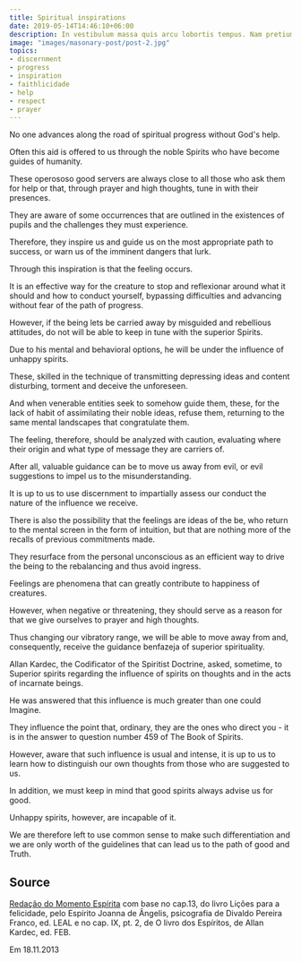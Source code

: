 ```yaml
---
title: Spiritual inspirations
date: 2019-05-14T14:46:10+06:00
description: In vestibulum massa quis arcu lobortis tempus. Nam pretium arcu in odio vulputate luctus.
image: "images/masonary-post/post-2.jpg"
topics: 
- discernment
- progress
- inspiration
- faithlicidade
- help
- respect
- prayer
---
```


No one advances along the road of spiritual progress without God's help.

Often this aid is offered to us through the noble Spirits
who have become guides of humanity.

These operososo good servers are always close to all those who
ask them for help or that, through prayer and high thoughts,
tune in with their presences.

They are aware of some occurrences that are outlined in the existences of
pupils and the challenges they must experience.

Therefore, they inspire us and guide us on the most appropriate path to success,
or warn us of the imminent dangers that lurk.

Through this inspiration is that the feeling occurs.

It is an effective way for the creature to stop and reflexionar around what it should
and how to conduct yourself, bypassing difficulties and advancing without
fear of the path of progress.

However, if the being lets be carried away by misguided and rebellious attitudes, do not
will be able to keep in tune with the superior Spirits.

Due to his mental and behavioral options, he will be under the
influence of unhappy spirits.

These, skilled in the technique of transmitting depressing ideas and content
disturbing, torment and deceive the unforeseen.

And when venerable entities seek to somehow guide them, these,
for the lack of habit of assimilating their noble ideas, refuse them, returning
to the same mental landscapes that congratulate them.

The feeling, therefore, should be analyzed with caution, evaluating
where their origin and what type of message they are carriers of.

After all, valuable guidance can be to move us away from evil, or evil
suggestions to impel us to the misunderstanding.

It is up to us to use discernment to impartially assess our conduct
the nature of the influence we receive.

There is also the possibility that the feelings are ideas of the
be, who return to the mental screen in the form of intuition, but that are nothing more of the
recalls of previous commitments made.

They resurface from the personal unconscious as an efficient way to drive the being to the
rebalancing and thus avoid ingress.

Feelings are phenomena that can greatly contribute to happiness
of creatures.

However, when negative or threatening, they should serve as a reason for
that we give ourselves to prayer and high thoughts.

Thus changing our vibratory range, we will be able to move away from
and, consequently, receive the guidance
benfazeja of superior spirituality.

Allan Kardec, the Codificator of the Spiritist Doctrine, asked, sometime, to
Superior spirits regarding the influence of spirits on thoughts and
in the acts of incarnate beings.

He was answered that this influence is much greater than one could
Imagine.

They influence the point that, ordinary, they are the ones who direct you - it is in the
answer to question number 459 of The Book of Spirits.

However, aware that such influence is usual and intense, it is up to us to learn how to
distinguish our own thoughts from those who are suggested to us.

In addition, we must keep in mind that good spirits always advise us
for good.

Unhappy spirits, however, are incapable of it.

We are therefore left to use common sense to make such differentiation and
we are only worth of the guidelines that can lead us to the path of good and
Truth.


## Source
[Redação do Momento Espírita](http://momento.com.br/pt/ler_texto.php?id=3980)
com base no cap.13, do livro Lições para a felicidade, 
pelo Espírito Joanna de Ângelis,
psicografia de Divaldo Pereira Franco, ed. LEAL e no cap. IX,
pt. 2, de O livro dos Espíritos, de Allan Kardec, ed. FEB.

Em 18.11.2013
